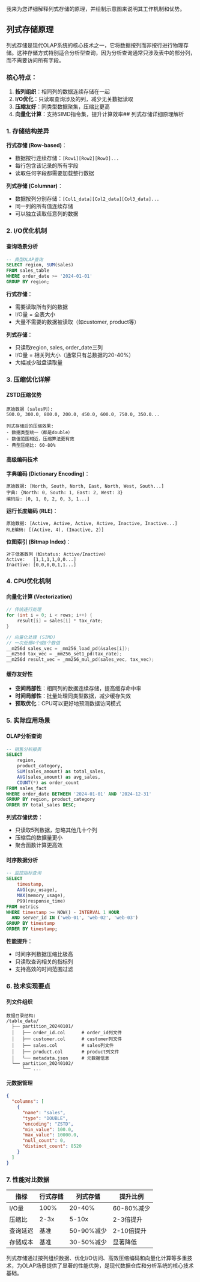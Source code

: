 我来为您详细解释列式存储的原理，并绘制示意图来说明其工作机制和优势。

## 列式存储原理

列式存储是现代OLAP系统的核心技术之一，它将数据按列而非按行进行物理存储。这种存储方式特别适合分析型查询，因为分析查询通常只涉及表中的部分列，而不需要访问所有字段。

### 核心特点：
1. **按列组织**：相同列的数据连续存储在一起
2. **I/O优化**：只读取查询涉及的列，减少无关数据读取
3. **压缩友好**：同类型数据聚集，压缩比更高
4. **向量化计算**：支持SIMD指令集，提升计算效率## 列式存储详细原理解析

### 1. 存储结构差异

**行式存储 (Row-based)**：
- 数据按行连续存储：`[Row1][Row2][Row3]...`
- 每行包含该记录的所有字段
- 读取任何字段都需要加载整行数据

**列式存储 (Columnar)**：
- 数据按列分别存储：`[Col1_data][Col2_data][Col3_data]...`
- 同一列的所有值连续存储
- 可以独立读取任意列的数据

### 2. I/O优化机制

#### 查询场景分析
```sql
-- 典型OLAP查询
SELECT region, SUM(sales) 
FROM sales_table 
WHERE order_date >= '2024-01-01'
GROUP BY region;
```

**行式存储**：
- 需要读取所有列的数据
- I/O量 = 全表大小
- 大量不需要的数据被读取（如customer, product等）

**列式存储**：
- 只读取region, sales, order_date三列
- I/O量 = 相关列大小（通常只有总数据的20-40%）
- 大幅减少磁盘读取量

### 3. 压缩优化详解

#### ZSTD压缩优势
```
原始数据 (sales列):
500.0, 300.0, 800.0, 200.0, 450.0, 600.0, 750.0, 350.0...

列式存储后的压缩效果:
- 数据类型统一（都是double）
- 数值范围相近，压缩算法更有效
- 典型压缩比: 60-80%
```

#### 高级编码技术

**字典编码 (Dictionary Encoding)**：
```
原始数据: [North, South, North, East, North, West, South...]
字典: {North: 0, South: 1, East: 2, West: 3}
编码后: [0, 1, 0, 2, 0, 3, 1...]
```

**运行长度编码 (RLE)**：
```
原始数据: [Active, Active, Active, Active, Inactive, Inactive...]
RLE编码: [(Active, 4), (Inactive, 2)]
```

**位图索引 (Bitmap Index)**：
```
对于低基数列（如status: Active/Inactive）
Active:   [1,1,1,1,0,0...]
Inactive: [0,0,0,0,1,1...]
```

### 4. CPU优化机制

#### 向量化计算 (Vectorization)
```cpp
// 传统逐行处理
for (int i = 0; i < rows; i++) {
    result[i] = sales[i] * tax_rate;
}

// 向量化处理 (SIMD)
// 一次处理4个或8个数值
__m256d sales_vec = _mm256_load_pd(&sales[i]);
__m256d tax_vec = _mm256_set1_pd(tax_rate);
__m256d result_vec = _mm256_mul_pd(sales_vec, tax_vec);
```

#### 缓存友好性
- **空间局部性**：相同列的数据连续存储，提高缓存命中率
- **时间局部性**：批量处理同类型数据，减少缓存失效
- **预取优化**：CPU可以更好地预测数据访问模式

### 5. 实际应用场景

#### OLAP分析查询
```sql
-- 销售分析报表
SELECT 
    region,
    product_category,
    SUM(sales_amount) as total_sales,
    AVG(sales_amount) as avg_sales,
    COUNT(*) as order_count
FROM sales_fact 
WHERE order_date BETWEEN '2024-01-01' AND '2024-12-31'
GROUP BY region, product_category
ORDER BY total_sales DESC;
```

**列式存储优势**：
- 只读取5列数据，忽略其他几十个列
- 压缩后的数据量更小
- 聚合函数计算更高效

#### 时序数据分析
```sql
-- 监控指标查询
SELECT 
    timestamp,
    AVG(cpu_usage),
    MAX(memory_usage),
    P99(response_time)
FROM metrics
WHERE timestamp >= NOW() - INTERVAL 1 HOUR
  AND server_id IN ('web-01', 'web-02', 'web-03')
GROUP BY timestamp
ORDER BY timestamp;
```

**性能提升**：
- 时间序列数据压缩比极高
- 只读取查询相关的指标列
- 支持高效的时间范围过滤

### 6. 技术实现要点

#### 列文件组织
```
数据目录结构:
/table_data/
  ├── partition_20240101/
  │   ├── order_id.col      # order_id列文件
  │   ├── customer.col      # customer列文件  
  │   ├── sales.col         # sales列文件
  │   ├── product.col       # product列文件
  │   └── metadata.json     # 元数据信息
  └── partition_20240102/
      └── ...
```

#### 元数据管理
```json
{
  "columns": [
    {
      "name": "sales",
      "type": "DOUBLE",
      "encoding": "ZSTD",
      "min_value": 100.0,
      "max_value": 10000.0,
      "null_count": 0,
      "distinct_count": 8520
    }
  ]
}
```

### 7. 性能对比数据

| 指标 | 行式存储 | 列式存储 | 提升比例 |
|------|----------|----------|----------|
| I/O量 | 100% | 20-40% | 60-80%减少 |
| 压缩比 | 2-3x | 5-10x | 2-3倍提升 |
| 查询延迟 | 基准 | 50-90%减少 | 2-10倍提升 |
| 存储成本 | 基准 | 30-50%减少 | 显著降低 |

列式存储通过按列组织数据、优化I/O访问、高效压缩编码和向量化计算等多重技术，为OLAP场景提供了显著的性能优势，是现代数据仓库和分析系统的核心技术基础。
